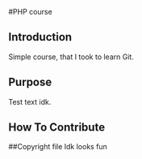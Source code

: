#PHP course

## Introduction
Simple course, that I took to learn Git.

## Purpose
Test text idk.

## How To Contribute

##Copyright file
Idk looks fun
